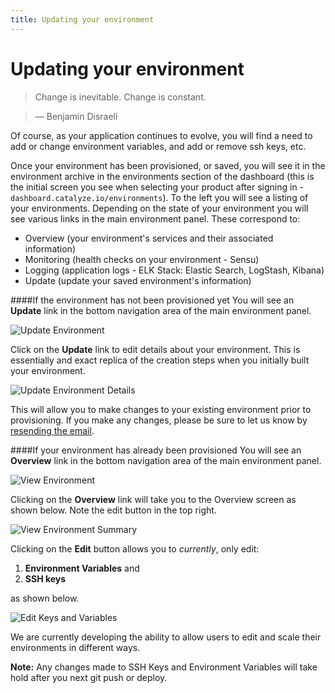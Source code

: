 ```yaml
---
title: Updating your environment
---
```


# Updating your environment

> Change is inevitable. Change is constant.

>   — Benjamin Disraeli

Of course, as your application continues to evolve, you will find a need to add or change environment variables, and add or remove ssh keys, etc.

Once your environment has been provisioned, or saved, you will see it in the environment archive in the environments section of the dashboard (this is the initial screen you see when selecting your product after signing in - `dashboard.catalyze.io/environments`). To the left you will see a listing of your environments. Depending on the state of your environment you will see various links in the main environment panel. These correspond to:

- Overview (your environment's services and their associated information)
- Monitoring (health checks on your environment - Sensu)
- Logging (application logs - ELK Stack: Elastic Search, LogStash, Kibana)
- Update (update your saved environment's information)

####If the environment has not been provisioned yet
You will see an **Update** link in the bottom navigation area of the main environment panel.

![Update Environment](http://cdn2.dropmark.com/45280/232884f563d6d6ed1a458201faf96606b887feb7/db_update.png)

Click on the **Update** link to edit details about your environment. This is essentially and exact replica of the creation steps when you initially built your environment.

![Update Environment Details](http://cdn2.dropmark.com/45280/fd551d28b44e74e8217ef2dc8d50bb14a77c2be2/db_update-steps.png)

This will allow you to make changes to your existing environment prior to provisioning. If you make any changes, please be sure to let us know by [resending the email](./deploying_your_first_app/review_your_settings.html).

####If your environment has already been provisioned
You will see an **Overview** link in the bottom navigation area of the main environment panel.

![View Environment](http://cdn2.dropmark.com/45280/24d6a733ae8cce4671d79eb6e6b1be61525df4ac/db_overview.png)

Clicking on the **Overview** link will take you to the Overview screen as shown below. Note the edit button in the top right.

![View Environment Summary](http://cdn2.dropmark.com/45280/46e25d81e05a19dcbd441f900b11df65db19dd7c/db_overview-page.png)

Clicking on the **Edit** button allows you to *currently*, only edit:

1. **Environment Variables** and
2. **SSH keys**

as shown below.

![Edit Keys and Variables](http://cdn2.dropmark.com/45280/90f34736ef0eed5df37076d9125c98b6317007b8/db_edit.png)

We are currently developing the ability to allow users to edit and scale their environments in different ways.

**Note:** Any changes made to SSH Keys and Environment Variables will take hold after you next git push or deploy.